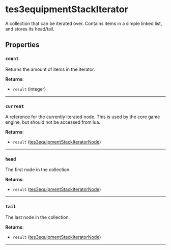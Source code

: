 <!---
	This file is autogenerated. Do not edit this file manually. Your changes will be ignored.
	More information: https://github.com/MWSE/MWSE/tree/master/docs
-->

# tes3equipmentStackIterator
<div class="search_terms" style="display: none">tes3equipmentstackiterator, equipmentstackiterator</div>

A collection that can be iterated over. Contains items in a simple linked list, and stores its head/tail.

## Properties

### `count`
<div class="search_terms" style="display: none">count</div>

Returns the amount of items in the iterator.

**Returns**:

* `result` (integer)

***

### `current`
<div class="search_terms" style="display: none">current</div>

A reference for the currently iterated node. This is used by the core game engine, but should not be accessed from lua.

**Returns**:

* `result` ([tes3equipmentStackIteratorNode](../../types/tes3equipmentStackIteratorNode))

***

### `head`
<div class="search_terms" style="display: none">head</div>

The first node in the collection.

**Returns**:

* `result` ([tes3equipmentStackIteratorNode](../../types/tes3equipmentStackIteratorNode))

***

### `tail`
<div class="search_terms" style="display: none">tail</div>

The last node in the collection.

**Returns**:

* `result` ([tes3equipmentStackIteratorNode](../../types/tes3equipmentStackIteratorNode))

***

